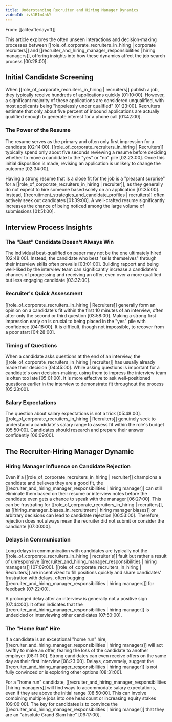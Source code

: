 ```yaml
---
title: Understanding Recruiter and Hiring Manager Dynamics
videoId: ivk1BIm4hkY
---
```


From: [[alifeafterlayoff]] <br/> 

This article explores the often unseen interactions and decision-making processes between [[role_of_corporate_recruiters_in_hiring | corporate recruiters]] and [[recruiter_and_hiring_manager_responsibilities | hiring managers]], offering insights into how these dynamics affect the job search process <a class="yt-timestamp" data-t="00:28:00">[00:28:00]</a>.

## Initial Candidate Screening

When [[role_of_corporate_recruiters_in_hiring | recruiters]] publish a job, they typically receive hundreds of applications quickly <a class="yt-timestamp" data-t="01:10:00">[01:10:00]</a>. However, a significant majority of these applications are considered unqualified, with most applicants being "hopelessly under qualified" <a class="yt-timestamp" data-t="01:23:00">[01:23:00]</a>. Recruiters estimate that only about five percent of inbound applications are actually qualified enough to generate interest for a phone call <a class="yt-timestamp" data-t="01:42:00">[01:42:00]</a>.

### The Power of the Resume
The resume serves as the primary and often only first impression for a candidate <a class="yt-timestamp" data-t="02:14:00">[02:14:00]</a>. [[role_of_corporate_recruiters_in_hiring | Recruiters]] typically spend only about five seconds reviewing a resume before deciding whether to move a candidate to the "yes" or "no" pile <a class="yt-timestamp" data-t="02:23:00">[02:23:00]</a>. Once this initial disposition is made, revising an application is unlikely to change the outcome <a class="yt-timestamp" data-t="02:34:00">[02:34:00]</a>.

Having a strong resume that is a close fit for the job is a "pleasant surprise" for a [[role_of_corporate_recruiters_in_hiring | recruiter]], as they generally do not expect to hire someone based solely on an application <a class="yt-timestamp" data-t="01:35:00">[01:35:00]</a>. Instead, [[recruitment_strategies_and_candidate_profiles | recruiters]] often actively seek out candidates <a class="yt-timestamp" data-t="01:39:00">[01:39:00]</a>. A well-crafted resume significantly increases the chance of being noticed among the large volume of submissions <a class="yt-timestamp" data-t="01:51:00">[01:51:00]</a>.

## Interview Process Insights

### The "Best" Candidate Doesn't Always Win
The individual best-qualified on paper may not be the one ultimately hired <a class="yt-timestamp" data-t="02:48:00">[02:48:00]</a>. Instead, the candidate who best "sells themselves" through their interview skills often prevails <a class="yt-timestamp" data-t="03:01:00">[03:01:00]</a>. Building rapport and being well-liked by the interview team can significantly increase a candidate's chances of progressing and receiving an offer, even over a more qualified but less engaging candidate <a class="yt-timestamp" data-t="03:32:00">[03:32:00]</a>.

### Recruiter's Quick Assessment
[[role_of_corporate_recruiters_in_hiring | Recruiters]] generally form an opinion on a candidate's fit within the first 10 minutes of an interview, often after only the second or third question <a class="yt-timestamp" data-t="03:58:00">[03:58:00]</a>. Making a strong first impression early on is crucial to being placed in the "yes" pile with confidence <a class="yt-timestamp" data-t="04:18:00">[04:18:00]</a>. It is difficult, though not impossible, to recover from a poor start <a class="yt-timestamp" data-t="04:28:00">[04:28:00]</a>.

### Timing of Questions
When a candidate asks questions at the end of an interview, the [[role_of_corporate_recruiters_in_hiring | recruiter]] has usually already made their decision <a class="yt-timestamp" data-t="04:45:00">[04:45:00]</a>. While asking questions is important for a candidate's own decision-making, using them to impress the interview team is often too late <a class="yt-timestamp" data-t="05:01:00">[05:01:00]</a>. It is more effective to ask well-positioned questions earlier in the interview to demonstrate fit throughout the process <a class="yt-timestamp" data-t="05:23:00">[05:23:00]</a>.

### Salary Expectations
The question about salary expectations is not a trick <a class="yt-timestamp" data-t="05:48:00">[05:48:00]</a>. [[role_of_corporate_recruiters_in_hiring | Recruiters]] genuinely seek to understand a candidate's salary range to assess fit within the role's budget <a class="yt-timestamp" data-t="05:50:00">[05:50:00]</a>. Candidates should research and prepare their answer confidently <a class="yt-timestamp" data-t="06:09:00">[06:09:00]</a>.

## The Recruiter-Hiring Manager Dynamic

### Hiring Manager Influence on Candidate Rejection
Even if a [[role_of_corporate_recruiters_in_hiring | recruiter]] champions a candidate and believes they are a good fit, the [[recruiter_and_hiring_manager_responsibilities | hiring manager]] can still eliminate them based on their resume or interview notes before the candidate even gets a chance to speak with the manager <a class="yt-timestamp" data-t="06:27:00">[06:27:00]</a>. This can be frustrating for [[role_of_corporate_recruiters_in_hiring | recruiters]], as [[hiring_manager_biases_in_recruitment | hiring manager biases]] or arbitrary decisions can lead to candidate rejection <a class="yt-timestamp" data-t="06:53:00">[06:53:00]</a>. Therefore, rejection does not always mean the recruiter did not submit or consider the candidate <a class="yt-timestamp" data-t="07:00:00">[07:00:00]</a>.

### Delays in Communication
Long delays in communication with candidates are typically not the [[role_of_corporate_recruiters_in_hiring | recruiter's]] fault but rather a result of unresponsive [[recruiter_and_hiring_manager_responsibilities | hiring managers]] <a class="yt-timestamp" data-t="07:09:00">[07:09:00]</a>. [[role_of_corporate_recruiters_in_hiring | Recruiters]] are incentivized to fill positions quickly and share candidates' frustration with delays, often bugging [[recruiter_and_hiring_manager_responsibilities | hiring managers]] for feedback <a class="yt-timestamp" data-t="07:22:00">[07:22:00]</a>.

A prolonged delay after an interview is generally not a positive sign <a class="yt-timestamp" data-t="07:44:00">[07:44:00]</a>. It often indicates that the [[recruiter_and_hiring_manager_responsibilities | hiring manager]] is undecided or interviewing other candidates <a class="yt-timestamp" data-t="07:50:00">[07:50:00]</a>.

### The "Home Run" Hire
If a candidate is an exceptional "home run" hire, [[recruiter_and_hiring_manager_responsibilities | hiring managers]] will act swiftly to make an offer, fearing the loss of the candidate to another employer <a class="yt-timestamp" data-t="08:11:00">[08:11:00]</a>. Strong candidates can even receive offers on the same day as their first interview <a class="yt-timestamp" data-t="08:23:00">[08:23:00]</a>. Delays, conversely, suggest the [[recruiter_and_hiring_manager_responsibilities | hiring manager]] is not fully convinced or is exploring other options <a class="yt-timestamp" data-t="08:31:00">[08:31:00]</a>.

For a "home run" candidate, [[recruiter_and_hiring_manager_responsibilities | hiring managers]] will find ways to accommodate salary expectations, even if they are above the initial range <a class="yt-timestamp" data-t="08:50:00">[08:50:00]</a>. This can involve combining multiple jobs into one headcount or increasing equity stakes <a class="yt-timestamp" data-t="09:06:00">[09:06:00]</a>. The key for candidates is to convince the [[recruiter_and_hiring_manager_responsibilities | hiring manager]] that they are an "absolute Grand Slam hire" <a class="yt-timestamp" data-t="09:17:00">[09:17:00]</a>.
